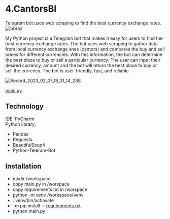 # 4.CantorsBI
Telegram bot uses web scraping to find the best currency exchange rates.
  ![obraz](https://user-images.githubusercontent.com/105165580/231391890-36d1e571-28d9-4bff-ba59-919b4f8690db.png)

My Python project is a Telegram bot that makes it easy for users to find the best currency exchange rates. 
The bot uses web scraping to gather data from local currency exchange sites (cantors) and compares the buy and sell prices for different currencies. 
With this information, the bot can determine the best place to buy or sell a particular currency. 
The user can input their desired currency, amount and the bot will return the best place to buy or sell the currency. 
The bot is user-friendly, fast, and reliable.

![Record_2023_02_07_19_31_14_238](https://user-images.githubusercontent.com/105165580/217334415-479e90a6-df69-4a53-add1-dc9225aa5169.gif)

 [main.py](https://github.com/OleksandrCherniavskyi/4.CantorsBI/blob/main/main.py)


## Technology
IDE: PyCharm<br>
Python library:
- Pandas
- Requests
- BeautifulSoup4
- Python-Teleram-Bot
  
  
## Installation 
- mkdir /workspace
- copy main.py in /worspace
- copy requirements.txt in /worspace
- python -m venv /workspace/venv
- . venv/bin/actiavate
- -m pip install -r [requirements.txt](https://github.com/OleksandrCherniavskyi/4.CantorsBI/blob/main/requirements.txt)
- python main.py
